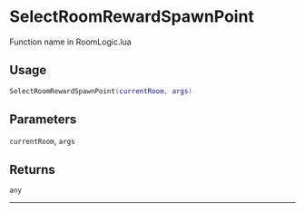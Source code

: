 # SelectRoomRewardSpawnPoint
Function name in RoomLogic.lua
## Usage
```lua
SelectRoomRewardSpawnPoint(currentRoom, args)
```
## Parameters
`currentRoom`, `args`
## Returns
`any`

---